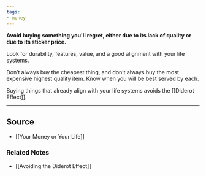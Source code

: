 ```yaml
---
tags:
- money
---
```

**Avoid buying something you'll regret, either due to its lack of quality or due to its sticker price.**

Look for durability, features, value, and a good alignment with your life systems. 

Don’t always buy the cheapest thing, and don’t always buy the most expensive highest quality item. Know when you will be best served by each.

Buying things that already align with your life systems avoids the [[Diderot Effect]].

---

## Source
- [[Your Money or Your Life]]

### Related Notes
- [[Avoiding the Diderot Effect]]